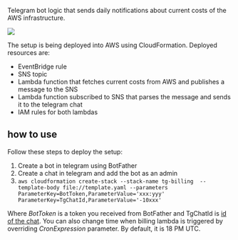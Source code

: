 Telegram bot logic that sends daily notifications about current costs of the AWS infrastructure.

![](https://i.imgur.com/lAJ4Lkd.jpeg)

The setup is being deployed into AWS using CloudFormation. Deployed resources are:
* EventBridge rule
* SNS topic
* Lambda function that fetches current costs from AWS and publishes a message to the SNS
* Lambda function subscribed to SNS that parses the message and sends it to the telegram chat
* IAM rules for both lambdas

## how to use
Follow these steps to deploy the setup:
1. Create a bot in telegram using BotFather
2. Create a chat in telegram and add the bot as an admin
3. ```aws cloudformation create-stack --stack-name tg-billing  --template-body file://template.yaml --parameters ParameterKey=BotToken,ParameterValue='xxx:yyy' ParameterKey=TgChatId,ParameterValue='-10xxx' ```
   
Where *BotToken* is a token you received from BotFather and TgChatId is [id of the chat](https://stackoverflow.com/questions/32423837/telegram-bot-how-to-get-a-group-chat-id). You can also change time when billing lambda is triggered by overriding *CronExpression* parameter. By default, it is 18 PM UTC. 

